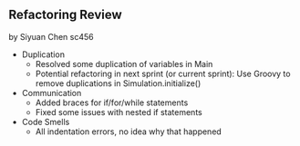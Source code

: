 ## Refactoring Review
by Siyuan Chen sc456
* Duplication
	* Resolved some duplication of variables in Main
	* Potential refactoring in next sprint (or current sprint): Use Groovy to remove duplications in Simulation.initialize()
* Communication
	* Added braces for if/for/while statements
	* Fixed some issues with nested if statements
* Code Smells
	* All indentation errors, no idea why that happened